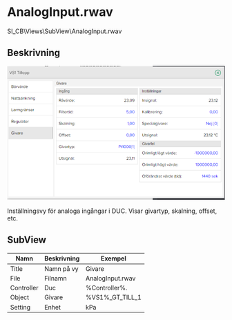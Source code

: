 # AnalogInput.rwav
SI_CB\Views\SubView\AnalogInput.rwav

## Beskrivning

![Alt text](img/AnalogInput.PNG?raw=true "Bild")

Inställningsvy för analoga ingångar i DUC. Visar givartyp, skalning, offset, etc.

## SubView
| Namn | Beskrivning | Exempel |
| --- | --- | --- |
| Title | Namn på vy | Givare |
| File | Filnamn | AnalogInput.rwav |
| Controller | Duc | %Controller%. |
| Object | Givare | %VS1%_GT_TILL_1 |
| Setting | Enhet | kPa |
